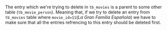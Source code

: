 
The entry which we're trying to delete in `tb_movies` is a parent to some other table (`tb_movie_person`). Meaning that, if we try to delete an entry from `tb_movies` table where `movie_id=11`(*La Gran Familia Española*) we have to make sure that all the entries refrencing to this entry should be deleted first.
